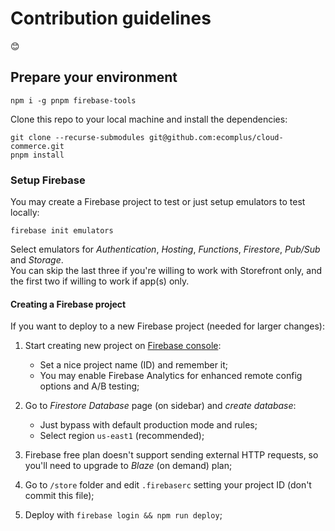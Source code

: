 # Contribution guidelines

:blush:

## Prepare your environment

```console
npm i -g pnpm firebase-tools
```

Clone this repo to your local machine and install the dependencies:

```console
git clone --recurse-submodules git@github.com:ecomplus/cloud-commerce.git
pnpm install
```

### Setup Firebase

You may create a Firebase project to test or just setup emulators to test locally:

```console
firebase init emulators
```

Select emulators for _Authentication_, _Hosting_, _Functions_, _Firestore_, _Pub/Sub_ and  _Storage_.  
You can skip the last three if you're willing to work with Storefront only, and the first two if willing to work if app(s) only.

#### Creating a Firebase project

If you want to deploy to a new Firebase project (needed for larger changes):

1. Start creating new project on [Firebase console](https://console.firebase.google.com/):
    - Set a nice project name (ID) and remember it;
    - You may enable Firebase Analytics for enhanced remote config options and A/B testing;

2. Go to _Firestore Database_ page (on sidebar) and _create database_:
    - Just bypass with default production mode and rules;
    - Select region `us-east1` (recommended);

3. Firebase free plan doesn't support sending external HTTP requests, so you'll need to upgrade to _Blaze_ (on demand) plan;

4. Go to `/store` folder and edit `.firebaserc` setting your project ID (don't commit this file);

5. Deploy with `firebase login && npm run deploy`;

